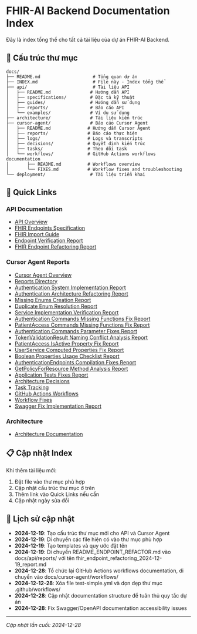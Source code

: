 # FHIR-AI Backend Documentation Index

Đây là index tổng thể cho tất cả tài liệu của dự án FHIR-AI Backend.

## 📁 Cấu trúc thư mục

```
docs/
├── README.md                    # Tổng quan dự án
├── INDEX.md                     # File này - Index tổng thể
├── api/                         # Tài liệu API
│   ├── README.md               # Hướng dẫn API
│   ├── specifications/         # Đặc tả kỹ thuật
│   ├── guides/                 # Hướng dẫn sử dụng
│   ├── reports/                # Báo cáo API
│   └── examples/               # Ví dụ sử dụng
├── architecture/               # Tài liệu kiến trúc
├── cursor-agent/               # Báo cáo Cursor Agent
│   ├── README.md              # Hướng dẫn Cursor Agent
│   ├── reports/               # Báo cáo thực hiện
│   ├── logs/                  # Logs và transcripts
│   ├── decisions/             # Quyết định kiến trúc
│   ├── tasks/                 # Theo dõi task
│   └── workflows/             # GitHub Actions workflows documentation
│       ├── README.md          # Workflows overview
│       └── FIXES.md           # Workflow fixes and troubleshooting
└── deployment/                 # Tài liệu triển khai
```

## 🔗 Quick Links

### API Documentation
- [API Overview](api/README.md)
- [FHIR Endpoints Specification](api/specifications/FHIR_ENDPOINTS_IMPLEMENTATION.md)
- [FHIR Import Guide](api/guides/FHIR_IMPORT_GUIDE.md)
- [Endpoint Verification Report](api/reports/ENDPOINT_VERIFICATION_REPORT.md)
- [FHIR Endpoint Refactoring Report](api/reports/fhir_endpoint_refactoring_2024-12-19_report.md)

### Cursor Agent Reports
- [Cursor Agent Overview](cursor-agent/README.md)
- [Reports Directory](cursor-agent/reports/)
- [Authentication System Implementation Report](cursor-agent/reports/authentication_implementation_2024-12-19_report.md)
- [Authentication Architecture Refactoring Report](cursor-agent/reports/authentication_architecture_refactoring_2024-12-19_report.md)
- [Missing Enums Creation Report](cursor-agent/reports/missing_enums_creation_2024-12-19_report.md)
- [Duplicate Enum Resolution Report](cursor-agent/reports/duplicate_enum_resolution_2024-12-19_report.md)
- [Service Implementation Verification Report](cursor-agent/reports/service_implementation_verification_2024-12-19_report.md)
- [Authentication Commands Missing Functions Fix Report](cursor-agent/reports/authentication_commands_fixes_2024-12-19_report.md)
- [PatientAccess Commands Missing Functions Fix Report](cursor-agent/reports/patient_access_commands_fixes_2024-12-19_report.md)
- [Authentication Commands Parameter Fixes Report](cursor-agent/reports/authentication_commands_parameter_fixes_2024-12-19_report.md)
- [TokenValidationResult Naming Conflict Analysis Report](cursor-agent/reports/token_validation_result_naming_conflict_2024-12-19_report.md)
- [PatientAccess IsActive Property Fix Report](cursor-agent/reports/patient_access_isactive_fix_2024-12-19_report.md)
- [UserService Computed Properties Fix Report](cursor-agent/reports/user_service_computed_properties_fix_2024-12-19_report.md)
- [Boolean Properties Usage Checklist Report](cursor-agent/reports/boolean_properties_usage_checklist_2024-12-19_report.md)
- [AuthenticationEndpoints Compilation Fixes Report](cursor-agent/reports/authentication_endpoints_fixes_2024-12-19_report.md)
- [GetPolicyForResource Method Analysis Report](cursor-agent/reports/get_policy_for_resource_analysis_2024-12-19_report.md)
- [Application Tests Fixes Report](cursor-agent/reports/application_tests_fixes_2024-12-19_report.md)
- [Architecture Decisions](cursor-agent/decisions/)
- [Task Tracking](cursor-agent/tasks/)
- [GitHub Actions Workflows](cursor-agent/workflows/README.md)
- [Workflow Fixes](cursor-agent/workflows/FIXES.md)
- [Swagger Fix Implementation Report](cursor-agent/reports/swagger_fix_2024-12-28_report.md)

### Architecture
- [Architecture Documentation](architecture/)

## 📋 Cập nhật Index

Khi thêm tài liệu mới:
1. Đặt file vào thư mục phù hợp
2. Cập nhật cấu trúc thư mục ở trên
3. Thêm link vào Quick Links nếu cần
4. Cập nhật ngày sửa đổi

## 📅 Lịch sử cập nhật

- **2024-12-19**: Tạo cấu trúc thư mục mới cho API và Cursor Agent
- **2024-12-19**: Di chuyển các file hiện có vào thư mục phù hợp
- **2024-12-19**: Tạo templates và quy ước đặt tên
- **2024-12-19**: Di chuyển README_ENDPOINT_REFACTOR.md vào docs/api/reports/ với tên fhir_endpoint_refactoring_2024-12-19_report.md
- **2024-12-28**: Tổ chức lại GitHub Actions workflows documentation, di chuyển vào docs/cursor-agent/workflows/
- **2024-12-12-28**: Xóa file test-simple.yml và dọn dẹp thư mục .github/workflows/
- **2024-12-28**: Cập nhật documentation structure để tuân thủ quy tắc dự án
- **2024-12-28**: Fix Swagger/OpenAPI documentation accessibility issues

---

*Cập nhật lần cuối: 2024-12-28*
